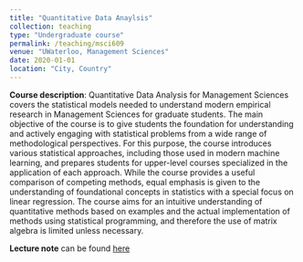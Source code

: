 ```yaml
---
title: "Quantitative Data Anaylsis"
collection: teaching
type: "Undergraduate course"
permalink: /teaching/msci609
venue: "UWaterloo, Management Sciences"
date: 2020-01-01
location: "City, Country"
---
```

**Course description**: Quantitative Data Analysis for Management Sciences covers the statistical models needed to understand modern empirical research in Management Sciences for graduate students. The main objective of the course is to give students the foundation for understanding and actively engaging with statistical problems from a wide range of methodological perspectives. For this purpose, the course introduces various statistical approaches, including those used in modern machine learning, and prepares students for upper-level courses specialized in the application of each approach. While the course provides a useful comparison of competing methods, equal emphasis is given to the understanding of foundational concepts in statistics with a special focus on linear regression. The course aims for an intuitive understanding of quantitative methods based on examples and the actual implementation of methods using statistical programming, and therefore the use of matrix algebra is limited unless necessary.  

**Lecture note** can be found [here](http://yangjh2612.github.io/files/qda_lecture_note.pdf)
